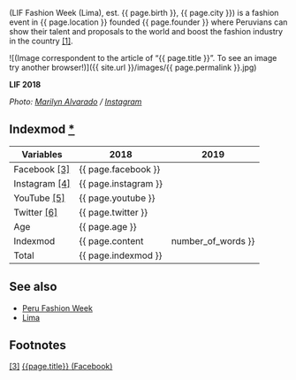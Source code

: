 (LIF Fashion Week (Lima), est. {{ page.birth }}, {{ page.city }}) is a fashion event in {{ page.location }} founded {{ page.founder }} where Peruvians can show their talent and proposals to the world and boost the fashion industry in the country <span id="a1">[\[1\]](#f1)</span>.

![(Image correspondent to the article of “{{ page.title }}”. To see an image try another browser!)]({{ site.url }}/images/{{ page.permalink }}.jpg)

**LIF 2018**

*Photo: [Marilyn Alvarado](index) / [Instagram](https://www.instagram.com/p/BjRFQxXnXYU/)*


## Indexmod [*](indexmod)

|Variables|2018|2019|
|-|-|-|
|Facebook <span id="a3">[\[3\]](#f3)</span>|{{ page.facebook }}||
|Instagram <span id="a4">[\[4\]](#f4)</span>|{{ page.instagram }}||
|YouTube <span id="a5">[\[5\]](#f5)</span>|{{ page.youtube }}||
|Twitter <span id="a6">[\[6\]](#f6)</span>|{{ page.twitter }}||
|Age|{{ page.age }}||
|Indexmod|{{ page.content | number_of_words }}||
|Total|{{ page.indexmod }}||

## See also

+ [Peru Fashion Week](peru-fashion-week)
+ [Lima](lima)

## Footnotes

[[3]](#a3) <span id="f3"></span> [{{page.title}} (Facebook)](https://www.facebook.com/LIFWEEK/)
